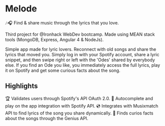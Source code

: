 
# Melode

🎶🎧 Find & share music through the lyrics that you love. 

Third project for @Ironhack WebDev bootcamp. Made using MEAN stack tools (MongoDB, Express, Angular 4 & NodeJs).

Simple app made for lyric lovers. Reconnect with old songs and share the lyrics that moved you. Simply log in with your Spotify account, share a lyric snippet, and then swipe right or left with the 'Odes' shared by everybody else. If you find an Ode you like, you immediately access the full lyrics, play it on Spotify and get some curious facts about the song.

## Highlights

 🏆 Validates users through Spotify's API OAuth 2.0.
 🎹 Autocomplete and play on the app integration with Spotify API.
 💿 Integrates with Musixmatch API to find lyrics of the song you share dynamically.
 🎵 Finds curios facts about the songs through the Genius API.
